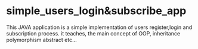 # simple_users_login&subscribe_app
This JAVA application is a simple implementation of users register,login and subscription process.
it teaches, the main concept of OOP, inheritance polymorphism abstract etc...
